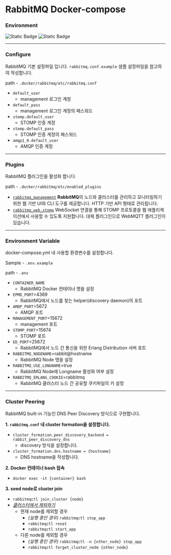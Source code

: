 # RabbitMQ Docker-compose

### Environment
![Static Badge](https://img.shields.io/badge/docker-24.0.6-%232496ed?style=flat&logo=docker&link=https%3A%2F%2Fwww.rabbitmq.com%)
![Static Badge](https://img.shields.io/badge/rabbitmq-3.alpine-%23ff6600?style=flat&logo=rabbitmq&link=https%3A%2F%2Fwww.rabbitmq.com)

---

### Configure
RabbitMQ 기본 설정파일 입니다.
`rabbitmq.conf.example` 샘플 설정파일을 참고하여 작성합니다.

path - `.docker/rabbitmq/etc/rabbitmq.conf`

- `default_user`
  - management 로그인 계정
- `default_pass`
  - management 로그인 계정의 패스워드
- `stomp.default_user`
  - STOMP 인증 계정
- `stomp.default_pass`
  - STOMP 인증 계정의 패스워드
- `amqp1_0.default_user`
  - AMQP 인증 계정

---

### Plugins
RabbitMQ 플러그인을 활성화 합니다.

path - `.docker/rabbitmq/etc/enabled_plugins`

- [`rabbitmq_management`](https://www.rabbitmq.com/docs/management)
**RabbitMQ**의 노드와 클러스터를 관리하고 모니터링하기 위한 웹 기반 UI와 CLI 도구를 제공합니다.
HTTP 기반 API 형태로 관리됩니다.
- [`rabbitmq_web_stomp`](https://www.rabbitmq.com/docs/web-stomp)
WebSocket 연결을 통해 STOMP 프로토콜을 웹 애플리케이션에서 사용할 수 있도록 지원합니다.
대체 플러그인으로 WebMQTT 플러그인이 있습니다.

---
### Environment Variable
docker-compose.yml 내 사용할 환경변수를 설정합니다.

Sample - `.env.example`

path - `.env`

- `CONTAINER_NAME`
  - RabbitMQ Docker 컨테이너 명을 설정
- `EPMD_PORT`=4369
  - RabbitMQ에서 노드를 찾는 helper(discovery daemon)의 포트
- `AMQP_PORT`=5672
  - AMQP 포트
- `MANAGEMENT_PORT`=15672
  - management 포트
- `STOMP_PORT`=15674
  - STOMP 포트
- `ED_PORT`=25672
  - RabbitMQ에서 노드 간 통신을 위한 Erlang Distribution 서버 포트
- `RABBITMQ_NODENAME`=rabbit@hostname
  - RabbitMQ Node 명을 설정
- `RABBITMQ_USE_LONGNAME`=true
  - RabbitMQ Node에 Longname 활성화 여부 설정
- `RABBITMQ_ERLANG_COOKIE`=rabbitmq
  - RabbitMQ 클러스터 노드 간 공유할 쿠키파일의 키 설정

---
### Cluster Peering
RabbitMQ built-in 기능인 DNS Peer Discovery 방식으로 구현합니다.

**1. `rabbitmq.conf` 내 cluster formation을 설정합니다.**
- `cluster_formation.peer_discovery_backend = rabbit_peer_discovery_dns`
  - discovery 방식을 설정합니다.
- `cluster_formation.dns.hostname = {hostname}`
  - DNS hostname을 작성합니다.

**2. Docker 컨테이너 bash 접속**
- `docker exec -it {container} bash`  

**3. seed node로 cluster join**
- `rabbitmqctl join_cluster {node}`  
- *<u>클러스터에서 제외하기</u>*
  - 현재 node를 제외할 경우
    - *(실행 중인 경우)* `rabbitmqctl stop_app`
    - `rabbitmqctl reset`
    - `rabbitmqctl start_app`
  - 다른 node를 제외할 경우
    - *(실행 중인 경우)* `rabbitmqctl -n {other_node} stop_app`
    - `rabbitmqctl forget_cluster_node {other_node}`
  

